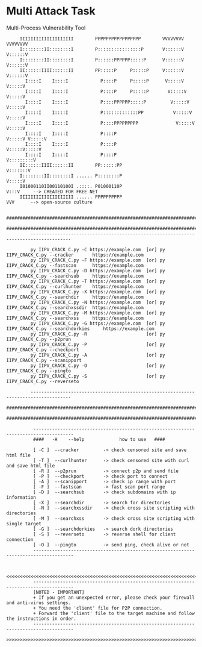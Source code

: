 # Multi Attack Task
Multi-Process Vulnerability Tool



         IIIIIIIIIIIIIIIIIIII        PPPPPPPPPPPPPPPPP        VVVVVVVV           VVVVVVVV
         I::::::::II::::::::I        P::::::::::::::::P       V::::::V           V::::::V
         I::::::::II::::::::I        P::::::PPPPPP:::::P      V::::::V           V::::::V
         II::::::IIII::::::II        PP:::::P     P:::::P     V::::::V           V::::::V
           I::::I    I::::I            P::::P     P:::::P      V:::::V           V:::::V 
           I::::I    I::::I            P::::P     P:::::P       V:::::V         V:::::V  
           I::::I    I::::I            P::::PPPPPP:::::P         V:::::V       V:::::V   
           I::::I    I::::I            P:::::::::::::PP           V:::::V     V:::::V    
           I::::I    I::::I            P::::PPPPPPPPP              V:::::V   V:::::V     
           I::::I    I::::I            P::::P                       V:::::V V:::::V      
           I::::I    I::::I            P::::P                        V:::::V:::::V       
           I::::I    I::::I            P::::P                         V:::::::::V        
         II::::::IIII::::::II        PP::::::PP                        V:::::::V         
         I::::::::II::::::::I ...... P::::::::P                         V:::::V          
         I01000110II00110100I .::::. P01000110P                          V:::V     --> CREATED FOR FREE NET 
         IIIIIIIIIIIIIIIIIIII ...... PPPPPPPPPP                           VVV      --> open-source culture
              
             ############################################################################################################
             ############################################################################################################
             -------------------------------------------------------------------------------------
             
             py IIPV_CRACK_C.py -C https://example.com  [or] py IIPV_CRACK_C.py --cracker       https://example.com 
             py IIPV_CRACK_C.py -F https://example.com  [or] py IIPV_CRACK_C.py --fastscan      https://example.com 
             py IIPV_CRACK_C.py -D https://example.com  [or] py IIPV_CRACK_C.py --searchsub     https://example.com
             py IIPV_CRACK_C.py -T https://example.com  [or] py IIPV_CRACK_C.py --curlhunter    https://example.com
             py IIPV_CRACK_C.py -X https://example.com  [or] py IIPV_CRACK_C.py --searchdir     https://example.com
             py IIPV_CRACK_C.py -N https://example.com  [or] py IIPV_CRACK_C.py --searchxssdir  https://example.com
             py IIPV_CRACK_C.py -M https://example.com  [or] py IIPV_CRACK_C.py --searchxss     https://example.com
             py IIPV_CRACK_C.py -G https://example.com  [or] py IIPV_CRACK_C.py --searchdorkies     https://example.com
             py IIPV_CRACK_C.py -R                      [or] py IIPV_CRACK_C.py --p2prun                                           
             py IIPV_CRACK_C.py -P                      [or] py IIPV_CRACK_C.py --checkport
             py IIPV_CRACK_C.py -A                      [or] py IIPV_CRACK_C.py --scanipport
             py IIPV_CRACK_C.py -O                      [or] py IIPV_CRACK_C.py --pingto
             py IIPV_CRACK_C.py -S                      [or] py IIPV_CRACK_C.py --reverseto
    
             -------------------------------------------------------------------------------------
             ############################################################################################################
             ############################################################################################################
              
              -------------------------------------------------------------------------------------
              ####   -H    --help             how to use   ####
              
              [ -C ]  --cracker         -> check censored site and save html file
              [ -T ]  --curlhunter      -> check censored site with curl and save html file
              [ -R ]  --p2prun          -> connect p2p and send file
              [ -P ]  --checkport       -> check port to connect
              [ -A ]  --scanipport      -> check ip range with port
              [ -F ]  --fastscan        -> fast scan port range
              [ -D ]  --searchsub       -> check subdomains with ip information
              [ -X ]  --searchdir       -> search for directories
              [ -N ]  --searchxssdir    -> check cross site scripting with directories
              [ -M ]  --searchxss       -> check cross site scripting with single target
              [ -G ]  --searchdorkies   -> search dork directories
              [ -S ]  --reverseto       -> reverse shell for client connection
              [ -O ]  --pingto          -> send ping, check alive or not
              -------------------------------------------------------------------------------------
              
              
              <<<<<<<<<<<<<<<<<<<<<<<<<<<<<<<<<<<<<<<<<<<<<<<<<<<<<<<<<<<<<<<<<<<<<<<<<<<<<<<<<<<<<
              -------------------------------------------------------------------------------------
              [NOTED - IMPORTANT]
              + If you get an unexpected error, please check your firewall and anti-virus settings.
              + You need the 'client' file for P2P connection.
              + Forward the 'client' file to the target machine and follow the instructions in order.
              -------------------------------------------------------------------------------------
              >>>>>>>>>>>>>>>>>>>>>>>>>>>>>>>>>>>>>>>>>>>>>>>>>>>>>>>>>>>>>>>>>>>>>>>>>>>>>>>>>>>>>
